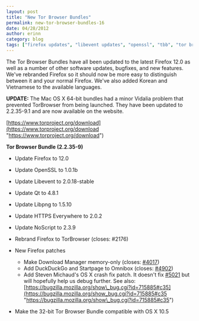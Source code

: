 ```yaml
---
layout: post
title: "New Tor Browser Bundles"
permalink: new-tor-browser-bundles-16
date: 04/28/2012
author: erinn
category: blog
tags: ["firefox updates", "libevent updates", "openssl", "tbb", "tor browser bundle", "torbrowser"]
---
```


The Tor Browser Bundles have all been updated to the latest Firefox 12.0 as well as a number of other software updates, bugfixes, and new features. We've rebranded Firefox so it should now be more easy to distinguish between it and your normal Firefox. We've also added Korean and Vietnamese to the available languages.

**UPDATE:** The Mac OS X 64-bit bundles had a minor Vidalia problem that prevented TorBrowser from being launched. They have been updated to 2.2.35-9.1 and are now available on the website.

[https://www.torproject.org/download](https://www.torproject.org/download "https://www.torproject.org/download")

**Tor Browser Bundle (2.2.35-9)**

- Update Firefox to 12.0
- Update OpenSSL to 1.0.1b
- Update Libevent to 2.0.18-stable
- Update Qt to 4.8.1
- Update Libpng to 1.5.10
- Update HTTPS Everywhere to 2.0.2
- Update NoScript to 2.3.9
- Rebrand Firefox to TorBrowser (closes: #2176)
- New Firefox patches

  - Make Download Manager memory-only (closes: [#4017](https://trac.torproject.org/projects/tor/ticket/4017))
  - Add DuckDuckGo and Startpage to Omnibox (closes: [#4902](https://trac.torproject.org/projects/tor/ticket/4902))
  - Add Steven Michaud's OS X crash fix patch. It doesn't fix [#5021](https://trac.torproject.org/projects/tor/ticket/5021) but will hopefully help us debug further. See also:  
 [https://bugzilla.mozilla.org/show\_bug.cgi?id=715885#c35](https://bugzilla.mozilla.org/show_bug.cgi?id=715885#c35 "https://bugzilla.mozilla.org/show\_bug.cgi?id=715885#c35")
- Make the 32-bit Tor Browser Bundle compatible with OS X 10.5

